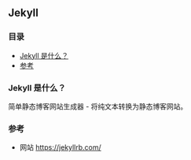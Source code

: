 ## Jekyll

### 目录
* [Jekyll 是什么？](#Jekyll-是什么？)
* [参考](#参考)

### Jekyll 是什么？
简单静态博客网站生成器 - 将纯文本转换为静态博客网站。

### 参考
* 网站 https://jekyllrb.com/